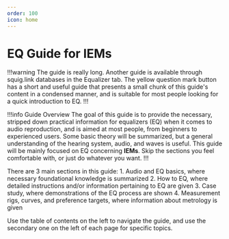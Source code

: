 ```yaml
---
order: 100
icon: home
---
```

# EQ Guide for IEMs

!!!warning The guide is really long.
Another guide is available through squig.link databases in the Equalizer tab. The yellow question mark button has a short and useful guide that presents a small chunk of this guide's content in a condensed manner, and is suitable for most people looking for a quick introduction to EQ.
!!!

!!!info Guide Overview
The goal of this guide is to provide the necessary, stripped down practical information for equalizers (EQ) when it comes to audio reproduction, and is aimed at most people, from beginners to experienced users. Some basic theory will be summarized, but a general understanding of the hearing system, audio, and waves is useful.
This guide will be mainly focused on EQ concerning **IEMs**. Skip the sections you feel comfortable with, or just do whatever you want.
!!!

There are 3 main sections in this guide: 
	1. Audio and EQ basics, where necessary foundational knowledge is summarized
	2. How to EQ, where detailed instructions and/or information pertaining to EQ are given 
	3. Case study, where demonstrations of the EQ process are shown 
	4. Measurement rigs, curves, and preference targets, where information about metrology is given

 Use the table of contents on the left to navigate the guide, and use the secondary one on the left of each page for specific topics.
